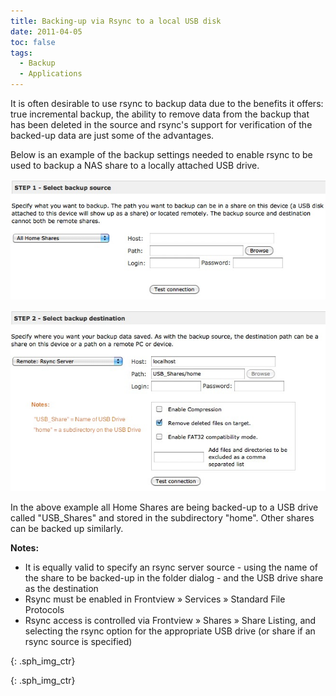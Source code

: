 ```yaml
---
title: Backing-up via Rsync to a local USB disk
date: 2011-04-05
toc: false
tags:
  - Backup
  - Applications
---
```


It is often desirable to use rsync to backup data due to the benefits it offers: true incremental backup, the ability to remove data from the backup that has been deleted in the source and rsync's support for verification of the backed-up data are just some of the advantages.

Below is an example of the backup settings needed to enable rsync to be used to backup a NAS share to a locally attached USB drive.

![Rsync Backup Source][]

![Rsync Backup Destination][]

In the above example all Home Shares are being backed-up to a USB drive called "USB_Shares" and stored in the subdirectory "home". Other shares can be backed up similarly.

**Notes:**

* It is equally valid to specify an rsync server source - using the name of the share to be backed-up in the folder dialog - and the USB drive share as the destination
* Rsync must be enabled in Frontview » Services » Standard File Protocols
* Rsync access is controlled via Frontview » Shares » Share Listing, and selecting the rsync option for the appropriate USB drive (or share if an rsync source is specified)

[Rsync Backup Source]: /assets/images/readynas/HomeShareUSBBackupSrc.jpg "Backup Source"
{: .sph_img_ctr}

[Rsync Backup Destination]: /assets/images/readynas/HomeShareUSBBackupDest.jpg "Backup Destination"
{: .sph_img_ctr}
